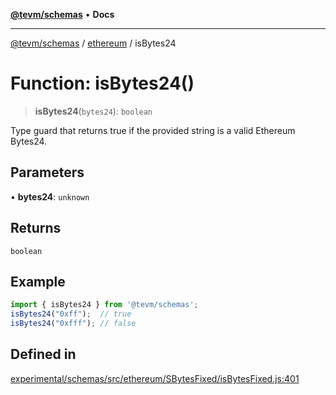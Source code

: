 [**@tevm/schemas**](../../README.md) • **Docs**

***

[@tevm/schemas](../../modules.md) / [ethereum](../README.md) / isBytes24

# Function: isBytes24()

> **isBytes24**(`bytes24`): `boolean`

Type guard that returns true if the provided string is a valid Ethereum Bytes24.

## Parameters

• **bytes24**: `unknown`

## Returns

`boolean`

## Example

```ts
import { isBytes24 } from '@tevm/schemas';
isBytes24("0xff");  // true
isBytes24("0xfff"); // false
````

## Defined in

[experimental/schemas/src/ethereum/SBytesFixed/isBytesFixed.js:401](https://github.com/evmts/tevm-monorepo/blob/main/experimental/schemas/src/ethereum/SBytesFixed/isBytesFixed.js#L401)
